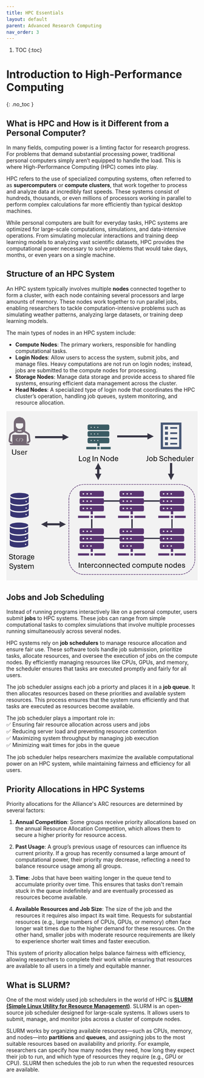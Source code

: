 ```yaml
---
title: HPC Essentials  
layout: default 
parent: Advanced Research Computing
nav_order: 3
---
```


1. TOC
{:toc}

# Introduction to High-Performance Computing
{: .no_toc }


## What is HPC and How is it Different from a Personal Computer? 
In many fields, computing power is a limting factor for research progress. For problems that demand substantial processing power, traditional personal computers simply aren’t equipped to handle the load. This is where High-Performance Computing (HPC) comes into play. 

HPC refers to the use of specialized computing systems, often referred to as **supercomputers** or **compute clusters**, that work together to process and analyze data at incredibly fast speeds. These systems consist of hundreds, thousands, or even millions of processors working in parallel to perform complex calculations far more efficiently than typical desktop machines.

While personal computers are built for everyday tasks, HPC systems are optimized for large-scale computations, simulations, and data-intensive operations. From simulating molecular interactions and training deep learning models to analyzing vast scientific datasets, HPC provides the computational power necessary to solve problems that would take days, months, or even years on a single machine.

## Structure of an HPC System 

An HPC system typically involves multiple **nodes** connected together to form a cluster, with each node containing several processors and large amounts of memory. These nodes work together to run parallel jobs, enabling researchers to tackle computation-intensive problems such as simulating weather patterns, analyzing large datasets, or training deep learning models.

The main types of nodes in an HPC system include:

* **Compute Nodes**: The primary workers, responsible for handling computational tasks.
* **Login Nodes**: Allow users to access the system, submit jobs, and manage files. Heavy computations are not run on login nodes; instead, jobs are submitted to the compute nodes for processing.
* **Storage Nodes**: Manage data storage and provide access to shared file systems, ensuring efficient data management across the cluster.
* **Head Nodes**: A specialized type of login node that coordinates the HPC cluster’s operation, handling job queues, system monitoring, and resource allocation.

![HPC Overview](assets/images/HPC-overview.png)

## Jobs and Job Scheduling 
Instead of running programs interactively like on a personal computer, users submit **jobs** to HPC systems. These jobs can range from simple computational tasks to complex simulations that involve multiple processes running simultaneously across several nodes.

HPC systems rely on **job schedulers** to manage resource allocation and ensure fair use. These software tools handle job submission, prioritize tasks, allocate resources, and oversee the execution of jobs on the compute nodes. By efficiently managing resources like CPUs, GPUs, and memory, the scheduler ensures that tasks are executed promptly and fairly for all users.

The job scheduler assigns each job a priorty and places it in a **job queue**. It then allocates resources based on these priorities and available system resources. This process ensures that the system runs efficiently and that tasks are executed as resources become available.

The job scheduler plays a important role in:  
✅ Ensuring fair resource allocation across users and jobs  
✅ Reducing server load and preventing resource contention  
✅ Maximizing system throughput by managing job execution  
✅ Minimizing wait times for jobs in the queue  

The job scheduler helps researchers maximize the available computational power on an HPC system, while maintaining fairness and efficiency for all users.

## Priority Allocations in HPC Systems 
Priority allocations for the Alliance's ARC resources are determined by several factors: 

1. **Annual Competition**: Some groups receive priority allocations based on the annual Resource Allocation Competition, which allows them to secure a higher priority for resource access.

2. **Past Usage**: A group’s previous usage of resources can influence its current priority. If a group has recently consumed a large amount of computational power, their priority may decrease, reflecting a need to balance resource usage among all groups.

3. **Time**: Jobs that have been waiting longer in the queue tend to accumulate priority over time. This ensures that tasks don't remain stuck in the queue indefinitely and are eventually processed as resources become available.

4. **Available Resources and Job Size**: The size of the job and the resources it requires also impact its wait time. Requests for substantial resources (e.g., large numbers of CPUs, GPUs, or memory) often face longer wait times due to the higher demand for these resources. On the other hand, smaller jobs with moderate resource requirements are likely to experience shorter wait times and faster execution.

This system of priority allocation helps balance fairness with efficiency, allowing researchers to complete their work while ensuring that resources are available to all users in a timely and equitable manner.


## What is SLURM? 
One of the most widely used job schedulers in the world of HPC is [**SLURM (Simple Linux Utility for Resource Management)**](https://slurm.schedmd.com/documentation.html). SLURM is an open-source job scheduler designed for large-scale systems. It allows users to submit, manage, and monitor jobs across a cluster of compute nodes.

SLURM works by organizing available resources—such as CPUs, memory, and nodes—into **partitions** and **queues**, and assigning jobs to the most suitable resources based on availability and priority. For example, researchers can specify how many nodes they need, how long they expect their job to run, and which type of resources they require (e.g., GPU or CPU). SLURM then schedules the job to run when the requested resources are available.
